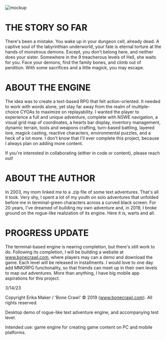 ![mockup](https://user-images.githubusercontent.com/118931925/225107805-62ca450a-a079-47e0-97ec-76eddb036285.png)


# THE STORY SO FAR

There's been a mistake. You wake up in your dungeon cell, already dead. A captive soul of the labyrinthian underworld, your fate is eternal torture at the hands of monstrous demons. Except, you don't belong here, and neither does your sister. Somewhere in the 9 treacherous levels of Hell, she waits for you. Face your demons, find the family bones, and climb out of perdition. With some sacrifices and a little magick, you may escape.



# ABOUT THE ENGINE 

The idea was to create a text-based RPG that felt action-oriented. It needed to work with words alone, yet stay far away from the realm of multiple-choice CYOAs to maximize on replayability. I wanted the player to experience a full and unique adventure, complete with NSWE navigation, a visual grid map of coordinates, a hearts bar display, inventory management, dynamic terrain, tools and weapons crafting, turn-based battling, layered lore, magick casting, reactive characters, environmental puzzles, and a heck of a lot more. I don't know that I'll ever complete this project, because I always plan on adding more content. 

If you're interested in collaborating (either in code or content), please reach out!



# ABOUT THE AUTHOR

In 2003, my mom linked me to a .zip file of some text adventures. That's all it took. Very shy, I spent a lot of my youth on solo adventures that unfolded before me in terminal-green characters across a curved black screen. For 20 years, I've dreamed of building my own adventure and, in 2019, I broke ground on the rogue-like realization of its engine. Here it is, warts and all.



# PROGRESS UPDATE

The terminal-based engine is nearing completion, but there's still work to do. Following its completion, I will be building a website at www.bonecrawl.com, where players may can a demo and download the game. Each level will be released in installments. I would love to one day add MMORPG functionality, so that friends can meet up in their own levels to map out adventures. More than anything, I have big mobile app aspirations for this project. 

3/14/23



Copyright Erika Maker  / 'Bone Crawl' © 2019 (www.bonecrawl.com). All rights reserved.

Desktop demo of rogue-like text adventure engine, and accompanying test level.

Intended use: game engine for creating game content on PC and mobile platforms. 
